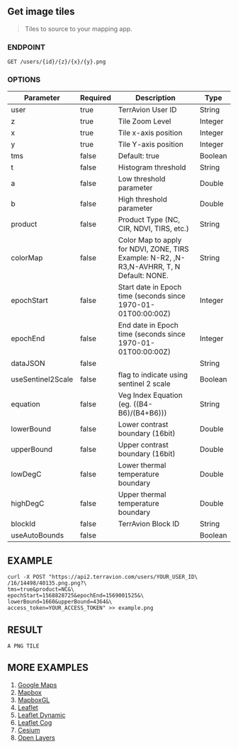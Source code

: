 ## Get image tiles

> Tiles to source to your mapping app.

### ENDPOINT

`GET /users/{id}/{z}/{x}/{y}.png`

### OPTIONS

| Parameter| Required | Description | Type |
| - | - | - | - |
| user |  true  | TerrAvion User ID | String |
| z | true  | Tile Zoom Level | Integer |
| x | true | Tile x-axis position | Integer |
| y | true | Tile Y-axis position | Integer |
| tms | false | Default: true | Boolean |
| t | false | Histogram threshold | String |
| a | false | Low threshold parameter | Double |
| b | false | High threshold parameter | Double |
| product | false | Product Type (NC, CIR, NDVI, TIRS, etc.) | String |
| colorMap | false | Color Map to apply for NDVI, ZONE, TIRS Example: N-R2, ,N-R3,N-AVHRR, T, N  Default: NONE. | String |
| epochStart | false | Start date in Epoch time (seconds since 1970-01-01T00:00:00Z) | Integer |
| epochEnd | false | End date in Epoch time (seconds since 1970-01-01T00:00:00Z) | Integer |
| dataJSON | false | | String |
| useSentinel2Scale | false | flag to indicate using sentinel 2 scale | Boolean |
| equation | false | Veg Index Equation (eg. ((B4-B6)/(B4+B6))) | String |
| lowerBound | false | Lower contrast boundary (16bit) | Double |
| upperBound | false | Upper contrast boundary (16bit) | Double |
| lowDegC | false | Lower thermal temperature boundary | Double |
| highDegC | false | Upper thermal temperature boundary | Double |
| blockId | false | TerrAvion Block ID | String |
| useAutoBounds | false |  | Boolean |

## EXAMPLE

```
curl -X POST "https://api2.terravion.com/users/YOUR_USER_ID\
/16/14498/40135.png.png?\
tms=true&product=NC&\
epochStart=1568828725&epochEnd=1569001525&\
lowerBound=1660&upperBound=4364&\
access_token=YOUR_ACCESS_TOKEN" >> example.png
```

## RESULT

```
A PNG TILE
```

## MORE EXAMPLES

1. [Google Maps](../examples/image_tiles/terravion_gmap_example.html)
2. [Mapbox](../examples/image_tiles/terravion_mapbox_example.html)
3. [MapboxGL](../examples/image_tiles/terravion_mapbox_gl_example.html)
4. [Leaflet](../examples/image_tiles/terravion_leaflet_example.html)
5. [Leaflet Dynamic](../examples/image_tiles/terravion_leaflet_example_with_dynamic_colormap.html)
6. [Leaflet Cog](../examples/image_tiles/terravion_cog_leaflet_example.html)
7. [Cesium](../examples/image_tiles/terravion_cesium_example.html)
8. [Open Layers](../examples/image_tiles/terravion_openLayers_example.html)